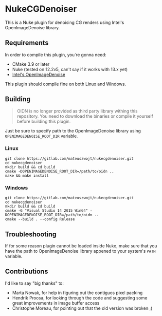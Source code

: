 # NukeCGDenoiser

This is a Nuke plugin for denoising CG renders using Intel's OpenImageDenoise library.

## Requirements

In order to compile this plugin, you're gonna need:

- CMake 3.9 or later
- Nuke (tested on 12.2v5, can't say if it works with 13.x yet)
- [Intel's OpenImageDenoise](https://github.com/OpenImageDenoise/oidn)

This plugin should compile fine on both Linux and Windows.

## Building

> OIDN is no longer provided as third party library withing this repository. You need to download the binaries or compile it yourself before building this plugin.

Just be sure to specify path to the OpenImageDenoise library using `OPENIMAGEDENOISE_ROOT_DIR` variable.

### Linux

```
git clone https://gitlab.com/mateuszwojt/nukecgdenoiser.git
cd nukecgdenoiser
mkdir build && cd build
cmake -DOPENIMAGEDENOISE_ROOT_DIR=/path/to/oidn ..
make && make install
```

### Windows

```
git clone https://gitlab.com/mateuszwojt/nukecgdenoiser.git
cd nukecgdenoiser
mkdir build && cd build
cmake -G "Visual Studio 14 2015 Win64" -DOPENIMAGEDENOISE_ROOT_DIR=/path/to/oidn ..
cmake --build . --config Release
```

## Troubleshooting

If for some reason plugin cannot be loaded inside Nuke, make sure that you have the path to OpenImageDenoise library appened to your system's `PATH` variable.

## Contributions

I'd like to say "big thanks" to:
- Marta Nowak, for help in figuring out the contiguos pixel packing
- Hendrik Proosa, for looking through the code and suggesting some great improvements in image buffer access
- Christophe Moreau, for pointing out that the old version was broken ;)
